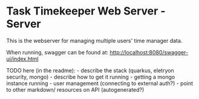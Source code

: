 # Task Timekeeper Web Server - Server

This is the webserver for managing multiple users' time manager data.

When running, swagger can be found at: [http://localhost:8080/swagger-ui/index.html](http://localhost:8080/swagger-ui/index.html)

TODO here (in the readme):
    - describe the stack (quarkus, eletryon security, mongo)
    - describe how to get it running
        - getting a mongo instance running
        - user management (connecting to external auth?)
        - point to other markdown/ resources on API (autogenerated?)
